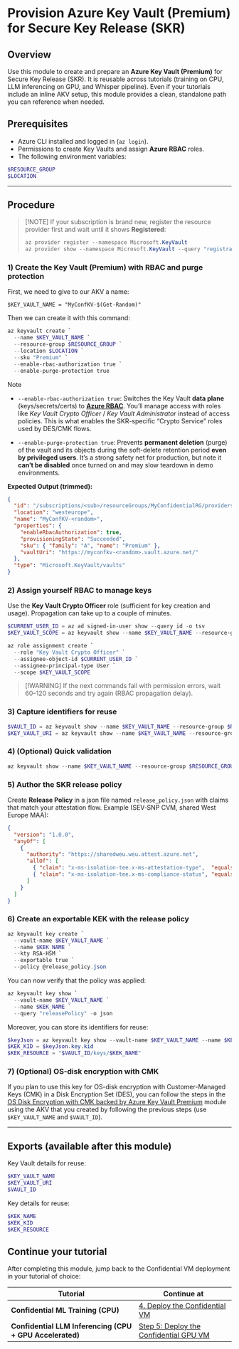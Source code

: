 # Provision Azure Key Vault (Premium) for Secure Key Release (SKR)

## Overview

Use this module to create and prepare an **Azure Key Vault (Premium)** for Secure Key Release (SKR). It is reusable across tutorials (training on CPU, LLM inferencing on GPU, and Whisper pipeline). Even if your tutorials include an inline AKV setup, this module provides a clean, standalone path you can reference when needed.

## Prerequisites

* Azure CLI installed and logged in (`az login`).
* Permissions to create Key Vaults and assign **Azure RBAC** roles.
* The following environment variables:
```powershell
$RESOURCE_GROUP
$LOCATION
```

---

## Procedure

> \[!NOTE]
> If your subscription is brand new, register the resource provider first and wait until it shows **Registered**:
>
> ```powershell
> az provider register --namespace Microsoft.KeyVault
> az provider show --namespace Microsoft.KeyVault --query "registrationState"
> ```

### 1) Create the Key Vault (Premium) with RBAC and purge protection

First, we need to give to our AKV a name:
```powerhsell
$KEY_VAULT_NAME = "MyConfKV-$(Get-Random)"
```

Then we can create it with this command:
```powershell
az keyvault create `
  --name $KEY_VAULT_NAME `
  --resource-group $RESOURCE_GROUP `
  --location $LOCATION `
  --sku "Premium" `
  --enable-rbac-authorization true `
  --enable-purge-protection true
```

> [!NOTE]
> * `--enable-rbac-authorization true`: Switches the Key Vault **data plane** (keys/secrets/certs) to **[Azure RBAC](https://learn.microsoft.com/en-us/azure/role-based-access-control/overview)**. You’ll manage access with roles like *Key Vault Crypto Officer* / *Key Vault Administrator* instead of access policies. This is what enables the SKR-specific “Crypto Service” roles used by DES/CMK flows.
>
> * `--enable-purge-protection true`: Prevents **permanent deletion** (purge) of the vault and its objects during the soft-delete retention period **even by privileged users**. It’s a strong safety net for production, but note it **can’t be disabled** once turned on and may slow teardown in demo environments.

**Expected Output (trimmed):**

```json
{
  "id": "/subscriptions/<sub>/resourceGroups/MyConfidentialRG/providers/Microsoft.KeyVault/vaults/MyConfKV-<random>",
  "location": "westeurope",
  "name": "MyConfKV-<random>",
  "properties": {
    "enableRbacAuthorization": true,
    "provisioningState": "Succeeded",
    "sku": { "family": "A", "name": "Premium" },
    "vaultUri": "https://myconfkv-<random>.vault.azure.net/"
  },
  "type": "Microsoft.KeyVault/vaults"
}
```

### 2) Assign yourself RBAC to manage keys

Use the **Key Vault Crypto Officer** role (sufficient for key creation and usage). Propagation can take up to a couple of minutes.

```powershell
$CURRENT_USER_ID = az ad signed-in-user show --query id -o tsv
$KEY_VAULT_SCOPE = az keyvault show --name $KEY_VAULT_NAME --resource-group $RESOURCE_GROUP --query id -o tsv

az role assignment create `
  --role "Key Vault Crypto Officer" `
  --assignee-object-id $CURRENT_USER_ID `
  --assignee-principal-type User `
  --scope $KEY_VAULT_SCOPE
```

> \[!WARNING]
> If the next commands fail with permission errors, wait 60–120 seconds and try again (RBAC propagation delay).

### 3) Capture identifiers for reuse

```powershell
$VAULT_ID = az keyvault show --name $KEY_VAULT_NAME --resource-group $RESOURCE_GROUP --query id -o tsv
$KEY_VAULT_URI = az keyvault show --name $KEY_VAULT_NAME --resource-group $RESOURCE_GROUP --query properties.vaultUri -o tsv
```

### 4) (Optional) Quick validation

```powershell
az keyvault show --name $KEY_VAULT_NAME --resource-group $RESOURCE_GROUP -o table
```

### 5) Author the SKR release policy

Create **Release Policy** in a json file named `release_policy.json` with claims that match your attestation flow. Example (SEV‑SNP CVM, shared West Europe MAA):

```json
{
  "version": "1.0.0",
  "anyOf": [
    {
      "authority": "https://sharedweu.weu.attest.azure.net",
      "allOf": [
        { "claim": "x-ms-isolation-tee.x-ms-attestation-type",  "equals": "sevsnpvm" },
        { "claim": "x-ms-isolation-tee.x-ms-compliance-status", "equals": "azure-compliant-cvm" }
      ]
    }
  ]
}
```

### 6) Create an exportable KEK with the release policy

```powershell
az keyvault key create `
  --vault-name $KEY_VAULT_NAME `
  --name $KEK_NAME `
  --kty RSA-HSM `
  --exportable true `
  --policy @release_policy.json
```

You can now verify that the policy was applied:

```powershell
az keyvault key show `
  --vault-name $KEY_VAULT_NAME `
  --name $KEK_NAME `
  --query "releasePolicy" -o json
```

Moreover, you can store its identifiers for reuse:

```powershell
$keyJson = az keyvault key show --vault-name $KEY_VAULT_NAME --name $KEK_NAME -o json | ConvertFrom-Json
$KEK_KID = $keyJson.key.kid
$KEK_RESOURCE = "$VAULT_ID/keys/$KEK_NAME"
```


### 7) (Optional) OS‑disk encryption with CMK

If you plan to use this key for OS-disk encryption with Customer-Managed Keys (CMK) in a Disk Encryption Set (DES), you can follow the steps in the [OS Disk Encryption with CMK backed by Azure Key Vault Premium](../os-disk-encryption/os-disk-encryption-cmk.md) module using the AKV that you created by following the previous steps (use `$KEY_VAULT_NAME` and `$VAULT_ID`).

---

## Exports (available after this module)

Key Vault details for reuse:

```powershell
$KEY_VAULT_NAME
$KEY_VAULT_URI
$VAULT_ID
```

Key details for reuse:

```powershell
$KEK_NAME
$KEK_KID
$KEK_RESOURCE
```

## Continue your tutorial

After completing this module, jump back to the Confidential VM deployment in your tutorial of choice:

| Tutorial                                                 | Continue at                                                                                                                            |
| -------------------------------------------------------- | -------------------------------------------------------------------------------------------------------------------------------------- |
| **Confidential ML Training (CPU)**                       | [4. Deploy the Confidential VM](../../tutorials/confidential-ml-training/README.md#4-deploy-the-confidential-vm)                       |
| **Confidential LLM Inferencing (CPU + GPU Accelerated)** | [Step 5: Deploy the Confidential GPU VM](../../tutorials/confidential-llm-inferencing/README.md#step-5-deploy-the-confidential-gpu-vm) |

